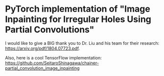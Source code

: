 # PyTorch implementation of "Image Inpainting for Irregular Holes Using Partial Convolutions"

I would like to give a BIG thank you to Dr. Liu and his team for their research: https://arxiv.org/pdf/1804.07723.pdf.

Also, here is a cool TensorFlow implementation: https://github.com/SeitaroShinagawa/chainer-partial_convolution_image_inpainting
